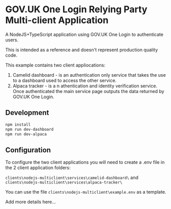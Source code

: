 # GOV.UK One Login Relying Party Multi-client Application

A NodeJS+TypeScript application using GOV.UK One Login to authenticate users.

This is intended as a reference and doesn't represent production quality code.

This example contains two client appliocations:

1. Camelid dashboard - is an authentication only service that takes the use to a dashboard used to access the other service.
1. Alpaca tracker - is a n athentication and identity verification service. Once authenticated the main service page outputs the data returned by GOV.UK One Login.

## Development

``` bash
npm install
npm run dev-dashboard
npm run dev-alpaca
```

## Configuration

To configure the two client applications you will need to create a .env file in the 2 client application folders:

`clients\nodejs-multiclient\services\camelid-dashboard\` and
`clients\nodejs-multiclient\services\alpaca-tracker\`

You can use the file `clients\nodejs-multiclient\example.env` as a template.

Add more details here...
